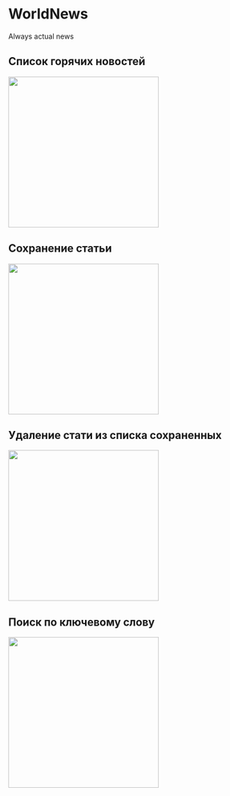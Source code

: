 # WorldNews
Always actual news

## Список горячих новостей
<img src="https://sun9-43.userapi.com/ketu3rQGUJwCXxjwxXR-wccUYvWCyELCm5WiQg/z3cKocHo-rk.jpg" width=300>

## Сохранение статьи
<img src="https://sun9-28.userapi.com/eFyBgVUjBQsU5xX0TlvxnbKwq9w512VH2iVHJQ/gfTW7LqiBDY.jpg" width=300>

## Удаление стати из списка сохраненных
<img src="https://sun9-75.userapi.com/tNPZTnyO1rfomRITZE1Q8Nb9-TvEL5BMjOMMAA/Aw-LuM7Qirg.jpg" width=300>

## Поиск по ключевому слову
<img src="https://sun9-2.userapi.com/FKtG_AcNHI9deA1mSNVUjXoY6YI1zwNT3ZI2kQ/V1n4JuRBOU8.jpg" width=300>
